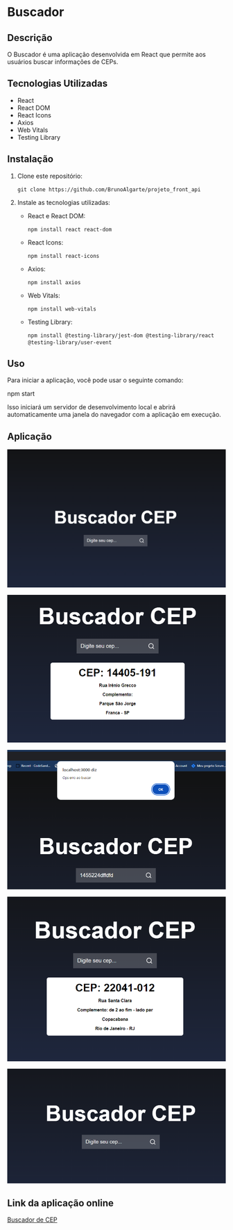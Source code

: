 # Buscador

## Descrição

O Buscador é uma aplicação desenvolvida em React que permite aos usuários buscar informações de CEPs.

## Tecnologias Utilizadas

- React
- React DOM
- React Icons
- Axios
- Web Vitals
- Testing Library

## Instalação

1. Clone este repositório:

    ```
    git clone https://github.com/BrunoAlgarte/projeto_front_api
    ```

2. Instale as tecnologias utilizadas:

    - React e React DOM:

      ```
      npm install react react-dom
      ```

    - React Icons:

      ```
      npm install react-icons
      ```

    - Axios:

      ```
      npm install axios
      ```

    - Web Vitals:

      ```
      npm install web-vitals
      ```

    - Testing Library:

      ```
      npm install @testing-library/jest-dom @testing-library/react @testing-library/user-event
      ```

## Uso

Para iniciar a aplicação, você pode usar o seguinte comando:

 npm start


Isso iniciará um servidor de desenvolvimento local e abrirá automaticamente uma janela do navegador com a aplicação em execução.

## Aplicação

![imagem.png](image.png)

![image-1](image-1.png)

![image-2](image-2.png)

![image-3](image-3.png)

![image-4](image-4.png)

## Link da aplicação online

[Buscador de CEP](https://main--genuine-cuchufli-140969.netlify.app/)
